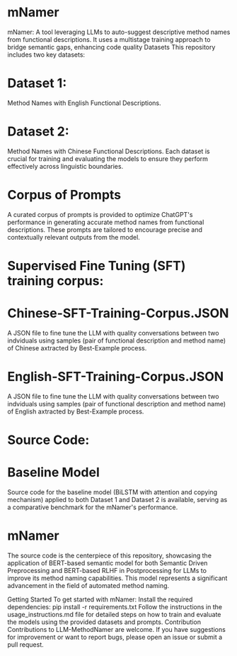 # mNamer
mNamer: A tool leveraging LLMs to auto-suggest descriptive method names from functional descriptions. It uses a multistage training approach to bridge semantic gaps, enhancing code quality
Datasets
This repository includes two key datasets:
# Dataset 1:
Method Names with English Functional Descriptions.
# Dataset 2:
Method Names with Chinese Functional Descriptions.
Each dataset is crucial for training and evaluating the models to ensure they perform effectively across linguistic boundaries.

# Corpus of Prompts
A curated corpus of prompts is provided to optimize ChatGPT's performance in generating accurate method names from functional descriptions. These prompts are tailored to encourage precise and contextually relevant outputs from the model.
# Supervised Fine Tuning (SFT) training corpus:
# Chinese-SFT-Training-Corpus.JSON
A JSON file to fine tune the LLM with quality conversations between two indviduals using samples (pair of functional description and method name) of Chinese axtracted by Best-Example process. 
# English-SFT-Training-Corpus.JSON
A JSON file to fine tune the LLM with quality conversations between two indviduals using samples (pair of functional description and method name) of English axtracted by Best-Example process.
# Source Code:
# Baseline Model
Source code for the baseline model (BiLSTM with attention and copying mechanism) applied to both Dataset 1 and Dataset 2 is available, serving as a comparative benchmark for the mNamer's performance.
# mNamer
The source code is the centerpiece of this repository, showcasing the application of BERT-based semantic model for both Semantic Driven Preprocessing and BERT-based RLHF in Postprocessing for LLMs to improve its method naming capabilities. This model represents a significant advancement in the field of automated method naming.

Getting Started
To get started with mNamer:
Install the required dependencies: pip install -r requirements.txt
Follow the instructions in the usage_instructions.md file for detailed steps on how to train and evaluate the models using the provided datasets and prompts.
Contribution
Contributions to LLM-MethodNamer are welcome. If you have suggestions for improvement or want to report bugs, please open an issue or submit a pull request.
